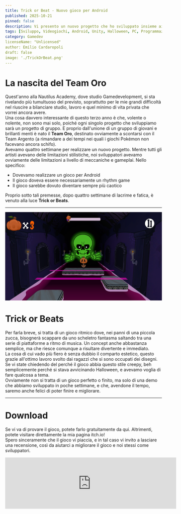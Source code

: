 ```yaml
---
title: Trick or Beat - Nuovo gioco per Android
published: 2025-10-21
pinned: false
description: Vi presento un nuovo progetto che ho sviluppato insieme ai ragazzi del Team Oro!
tags: [Sviluppo, Videogiochi, Android, Unity, Halloween, PC, Programmazione, C#]
category: Gamedev
licenseName: "Unlicensed"
author: Emilio Cardaropoli
draft: false
image: './TrickOrBeat.png'
---
```


# La nascita del Team Oro

Quest'anno alla Nautilus Academy, dove studio Gamedevelopment, si sta rivelando più tumultuoso del previsto, soprattutto per le mie grandi difficoltà nel riuscire a bilanciare studio, lavoro e quel minimo di vita privata che vorrei ancora avere. </br>
Una cosa davvero interessante di questo terzo anno è che, volente o nolente, non sono mai solo, poiché ogni singolo progetto che sviluppiamo sarà un progetto di gruppo. E proprio dall'unione di un gruppo di giovani e brillanti menti è nato il **Team Oro**, destinato ovviamente a scontarsi con il Team Argento (a rimandare a dei tempi nei quali i giochi Pokémon non facevano ancora schifo). </br>
Avevamo quattro settimane per realizzare un nuovo progetto. Mentre tutti gli artisti avevano delle limitazioni stilistiche, noi sviluppatori avevamo ovviamente delle limitazioni a livello di meccaniche e gameplai. Nello specifico:

- Dovevamo realizzare un gioco per Android
- Il gioco doveva essere necessariamente un rhythm game
- Il gioco sarebbe dovuto diventare sempre più caotico 

Proprio sotto tali premesse, dopo quattro settimane di lacrime e fatica, è venuto alla luce  **Trick or Beats**.

---

![Una scena tratta dal gameplay del gioco](./Image1.png)

# Trick or Beats

Per farla breve, si tratta di un gioco ritmico dove, nei panni di una piccola zucca, bisognerà scappare da uno scheletro fantasma saltando tra una serie di piattaforme a ritmo di musica.
Un concept anche abbastanza semplice, ma che riesce comunque a risultare divertente e immediato. </br>
La cosa di cui vado più fiero è senza dubbio il comparto estetico, questo grazie all'ottimo lavoro svolto dai ragazzi che si sono occupati dei disegni. </br>
Se vi state chiedendo del perché il gioco abbia questo stile creepy, beh semplicemente perché si stava avvicinando Halloween, e avevamo voglia di fare qualcosa a tema. </br>
Ovviamente non si tratta di un gioco perfetto o finito, ma solo di una demo che abbiamo sviluppato in poche settimane, e che, avendone il tempo, saremo anche felici di poter finire e migliorare. </br>

---

# Download
Se vi va di provare il gioco, potete farlo gratuitamente da qui. Altrimenti, potete visitare direttamente la mia pagina itch.io! </br>
Spero sinceramente che il gioco vi piaccia, e in tal caso vi invito a lasciare una recensione, così da aiutarci a migliorare il gioco e noi stessi come sviluppatori.

<iframe frameborder="0" src="https://itch.io/embed/3976300?border_width=0&amp;bg_color=1D1339&amp;fg_color=47B025&amp;link_color=47B025&amp;border_color=1D1339" width="550" height="165"><a href="https://erym03.itch.io/trick-or-beat">Trick or Beat by erym03</a></iframe>


